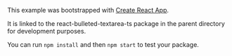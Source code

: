 This example was bootstrapped with [Create React App](https://github.com/facebook/create-react-app).

It is linked to the react-bulleted-textarea-ts package in the parent directory for development purposes.

You can run `npm install` and then `npm start` to test your package.
